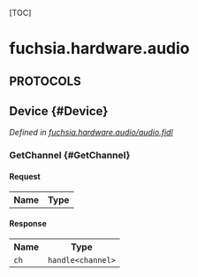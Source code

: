 [TOC]

# fuchsia.hardware.audio


## **PROTOCOLS**

## Device {#Device}
*Defined in [fuchsia.hardware.audio/audio.fidl](https://fuchsia.googlesource.com/fuchsia/+/master/zircon/system/fidl/fuchsia-hardware-audio/audio.fidl#8)*


### GetChannel {#GetChannel}


#### Request
<table>
    <tr><th>Name</th><th>Type</th></tr>
    </table>


#### Response
<table>
    <tr><th>Name</th><th>Type</th></tr>
    <tr>
            <td><code>ch</code></td>
            <td>
                <code>handle&lt;channel&gt;</code>
            </td>
        </tr></table>















